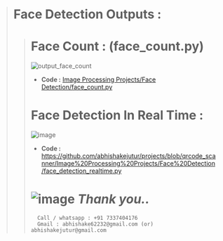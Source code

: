> # **Face Detection Outputs :**
> > # **Face Count :** (face_count.py)
> > ![output_face_count](https://github.com/abhishakejutur/projects/assets/91953148/4b40d28c-a918-4c0e-9595-85a3e9dd20f5)
> > - **Code :**
> >  [Image Processing Projects/Face Detection/face_count.py](https://github.com/abhishakejutur/projects/blob/qrcode_scanner/Image%20Processing%20Projects/Face%20Detection/face_count.py)
> >  # **Face Detection In Real Time :**
> >  ![image](https://github.com/abhishakejutur/projects/assets/91953148/17a9151b-ceb5-45f6-919e-7fff8a8bcf58)
> >  - **Code :**
> >  https://github.com/abhishakejutur/projects/blob/qrcode_scanner/Image%20Processing%20Projects/Face%20Detection/face_detection_realtime.py
> >  #
> >  # ![image](https://github.com/abhishakejutur/projects/assets/91953148/a1bc0dbe-baf3-46d9-b307-d88f1cf3903e) _**Thank you..**_ 
> >       Call / whatsapp : +91 7337404176
> >       Gmail : abhishake62232@gmail.com (or) abhishakejutur@gmail.com
